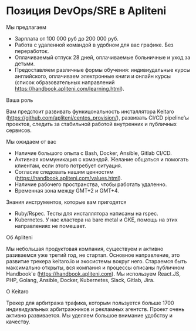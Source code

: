 # Позиция DevOps/SRE в Apliteni

Мы предлагаем

- Зарплата от 100 000 руб до 200 000 руб.
- Работа с удаленной командой в удобном для вас графике. Без переработок.
- Оплачиваемый отпуск 28 дней, оплачиваемые больничные и уход за детьми.
- Предоставляем различные формы обучения: индивиудальные курсы английского, оплачиваем электронные книги и онлайн курсы (список образовательных направлений https://handbook.apliteni.com/learning.html).

Ваша роль

Вам предстоит развивать функицональность инсталлятора Keitaro (https://github.com/apliteni/centos_provision/), развивать CI/CD pipeline'ы проектов, следить за стабильной работой внутренних и публичных сервисов.

Мы ожидаем от вас

- Наличие большого опыта с Bash, Docker, Ansible, Gitlab CI/CD.
- Активная коммуникация с командой. Желание общаться и помогать клиентам, если этого потребует ситуация. 
- Согласие следовать нашим ценностям (https://handbook.apliteni.com/values.html).
- Наличие рабочего пространства, чтобы работать удаленно.
- Временная зона между GMT+2 и GMT+4. 

Знания инструментов, которые вам пригодятся

- Ruby/Rspec. Тесты для инсталлятора написаны на rspec.
- Kubernetes. У нас кластера на bare metal и GKE, помощь на этих направлениях не помешает.

Об Apliteni

Мы небольшая продуктовая компания, существуем и активно разиваемся уже третий год, не стартап. Основное направление, это развитие трекера keitaro.io и экосистемы вокруг него. Стараемся быть максимально открыты, вся компания и процессы описаны публичном Handbook'е (https://handbook.apliteni.com). Мы используем React.JS, PHP, Golang, Ansible, Docker, Kubernetes, Slack, Gitlab, Jira. 

О Keitaro

Трекер для арбитража трафика, которым пользуется больше 1700 индивидуальных арбитражников и рекламных агентств. Проект очень активно развивается. Мы уделяем большое внимание удобству и качеству.
